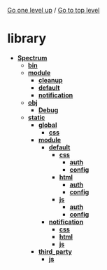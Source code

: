 <!-- generated by markdown-notes-tree -->

<!-- upward navigation links generated by markdown-notes-tree start here -->

[Go one level up](..) / [Go to top level](..)

<!-- upward navigation links generated by markdown-notes-tree end here -->

# library

<!-- optional markdown-notes-tree directory description starts here -->

<!-- optional markdown-notes-tree directory description ends here -->

- [**Spectrum**](Spectrum)
    - [**bin**](Spectrum/bin)
    - [**module**](Spectrum/module)
        - [**cleanup**](Spectrum/module/cleanup)
        - [**default**](Spectrum/module/default)
        - [**notification**](Spectrum/module/notification)
    - [**obj**](Spectrum/obj)
        - [**Debug**](Spectrum/obj/Debug)
    - [**static**](Spectrum/static)
        - [**global**](Spectrum/static/global)
            - [**css**](Spectrum/static/global/css)
        - [**module**](Spectrum/static/module)
            - [**default**](Spectrum/static/module/default)
                - [**css**](Spectrum/static/module/default/css)
                    - [**auth**](Spectrum/static/module/default/css/auth)
                    - [**config**](Spectrum/static/module/default/css/config)
                - [**html**](Spectrum/static/module/default/html)
                    - [**auth**](Spectrum/static/module/default/html/auth)
                    - [**config**](Spectrum/static/module/default/html/config)
                - [**js**](Spectrum/static/module/default/js)
                    - [**auth**](Spectrum/static/module/default/js/auth)
                    - [**config**](Spectrum/static/module/default/js/config)
            - [**notification**](Spectrum/static/module/notification)
                - [**css**](Spectrum/static/module/notification/css)
                - [**html**](Spectrum/static/module/notification/html)
                - [**js**](Spectrum/static/module/notification/js)
        - [**third_party**](Spectrum/static/third_party)
            - [**js**](Spectrum/static/third_party/js)
